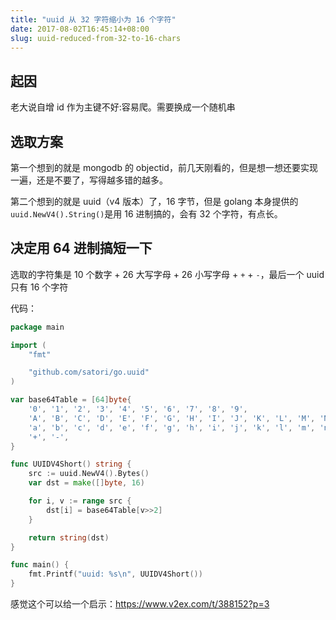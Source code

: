 ```yaml
---
title: "uuid 从 32 字符缩小为 16 个字符"
date: 2017-08-02T16:45:14+08:00
slug: uuid-reduced-from-32-to-16-chars
---
```


## 起因
老大说自增 id 作为主键不好:容易爬。需要换成一个随机串

## 选取方案
第一个想到的就是 mongodb 的 objectid，前几天刚看的，但是想一想还要实现一遍，还是不要了，写得越多错的越多。

第二个想到的就是 uuid（v4 版本）了，16 字节，但是 golang 本身提供的`uuid.NewV4().String()`是用 16 进制搞的，会有 32 个字符，有点长。

## 决定用 64 进制搞短一下

选取的字符集是 10 个数字 + 26 大写字母 + 26 小写字母 + `+` + `-`，最后一个 uuid 只有 16 个字符

代码：
```go
package main

import (
	"fmt"

	"github.com/satori/go.uuid"
)

var base64Table = [64]byte{
	'0', '1', '2', '3', '4', '5', '6', '7', '8', '9',
	'A', 'B', 'C', 'D', 'E', 'F', 'G', 'H', 'I', 'J', 'K', 'L', 'M', 'N', 'O', 'P', 'Q', 'R', 'S', 'T', 'U', 'V', 'W', 'X', 'Y', 'Z',
	'a', 'b', 'c', 'd', 'e', 'f', 'g', 'h', 'i', 'j', 'k', 'l', 'm', 'n', 'o', 'p', 'q', 'r', 's', 't', 'u', 'v', 'w', 'x', 'y', 'z',
	'+', '-',
}

func UUIDV4Short() string {
	src := uuid.NewV4().Bytes()
	var dst = make([]byte, 16)

	for i, v := range src {
		dst[i] = base64Table[v>>2]
	}

	return string(dst)
}

func main() {
	fmt.Printf("uuid: %s\n", UUIDV4Short())
}
```

感觉这个可以给一个启示：https://www.v2ex.com/t/388152?p=3